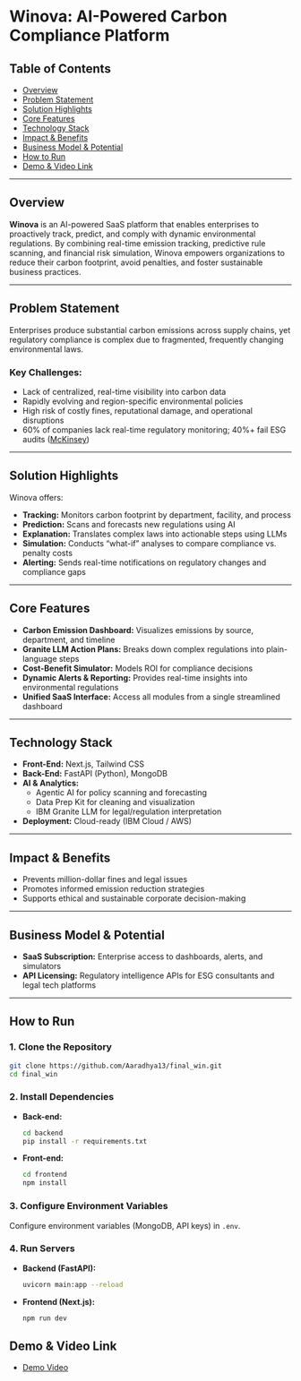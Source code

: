 # Winova: AI-Powered Carbon Compliance Platform

## Table of Contents

- [Overview](#overview)
- [Problem Statement](#problem-statement)
- [Solution Highlights](#solution-highlights)
- [Core Features](#core-features)
- [Technology Stack](#technology-stack)
- [Impact & Benefits](#impact--benefits)
- [Business Model & Potential](#business-model--potential)
- [How to Run](#how-to-run)
- [Demo & Video Link](#demo--video-link)
---

## Overview

**Winova** is an AI-powered SaaS platform that enables enterprises to proactively track, predict, and comply with dynamic environmental regulations. By combining real-time emission tracking, predictive rule scanning, and financial risk simulation, Winova empowers organizations to reduce their carbon footprint, avoid penalties, and foster sustainable business practices.

---

## Problem Statement

Enterprises produce substantial carbon emissions across supply chains, yet regulatory compliance is complex due to fragmented, frequently changing environmental laws.

### Key Challenges:

- Lack of centralized, real-time visibility into carbon data  
- Rapidly evolving and region-specific environmental policies  
- High risk of costly fines, reputational damage, and operational disruptions  
- 60% of companies lack real-time regulatory monitoring; 40%+ fail ESG audits ([McKinsey](https://www.mckinsey.com/))  

---

## Solution Highlights

Winova offers:

- **Tracking:** Monitors carbon footprint by department, facility, and process  
- **Prediction:** Scans and forecasts new regulations using AI  
- **Explanation:** Translates complex laws into actionable steps using LLMs  
- **Simulation:** Conducts “what-if” analyses to compare compliance vs. penalty costs  
- **Alerting:** Sends real-time notifications on regulatory changes and compliance gaps  

---

## Core Features

- **Carbon Emission Dashboard:** Visualizes emissions by source, department, and timeline  
- **Granite LLM Action Plans:** Breaks down complex regulations into plain-language steps  
- **Cost-Benefit Simulator:** Models ROI for compliance decisions  
- **Dynamic Alerts & Reporting:** Provides real-time insights into environmental regulations  
- **Unified SaaS Interface:** Access all modules from a single streamlined dashboard  

---

## Technology Stack

- **Front-End:** Next.js, Tailwind CSS  
- **Back-End:** FastAPI (Python), MongoDB  
- **AI & Analytics:**  
  - Agentic AI for policy scanning and forecasting  
  - Data Prep Kit for cleaning and visualization  
  - IBM Granite LLM for legal/regulation interpretation  
- **Deployment:** Cloud-ready (IBM Cloud / AWS)  

---



## Impact & Benefits

- Prevents million-dollar fines and legal issues  
- Promotes informed emission reduction strategies  
- Supports ethical and sustainable corporate decision-making  

---

## Business Model & Potential

- **SaaS Subscription:** Enterprise access to dashboards, alerts, and simulators  
- **API Licensing:** Regulatory intelligence APIs for ESG consultants and legal tech platforms  

---

## How to Run

### 1. Clone the Repository
```bash
git clone https://github.com/Aaradhya13/final_win.git
cd final_win
```

### 2. Install Dependencies
- **Back-end:**
  ```bash
  cd backend
  pip install -r requirements.txt
  ```
- **Front-end:**
  ```bash
  cd frontend
  npm install
  ```

### 3. Configure Environment Variables
Configure environment variables (MongoDB, API keys) in `.env`.

### 4. Run Servers
- **Backend (FastAPI):**
  ```bash
  uvicorn main:app --reload
  ```
- **Frontend (Next.js):**
  ```bash
  npm run dev
  ```


## Demo & Video Link
- [Demo Video](https://drive.google.com/file/d/12QpfdFqMfo_7K1rIx4dpu107x8BCjMHY/view?usp=sharing)






